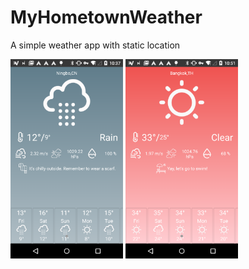 # MyHometownWeather
A simple weather app with static location

<img src="/weather.png" width="180" height="319"/>  <img src="/bangkok_weather.png" width="180" height="319"/>
